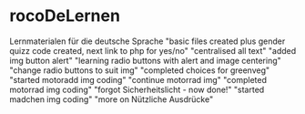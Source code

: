 # rocoDeLernen
Lernmaterialen für die deutsche Sprache
"basic files created plus gender quizz code created, next link to php for yes/no"
"centralised all text"
"added img button alert"
"learning radio buttons with alert and image centering"
"change radio buttons to suit img"
"completed choices for greenveg"
"started motoradd img coding"
"continue motorrad img"
"completed motorrad img coding"
"forgot Sicherheitslicht - now done!"
"started madchen img coding"
"more on Nützliche Ausdrücke"